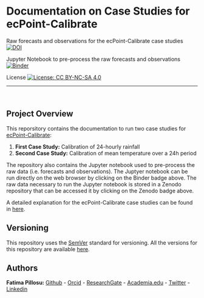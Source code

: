 #  Documentation on Case Studies for ecPoint-Calibrate

Raw forecasts and observations for the ecPoint-Calibrate case studies
[![DOI](https://zenodo.org/badge/DOI/10.5281/zenodo.4642836.svg)](https://doi.org/10.5281/zenodo.4642836)

Jupyter Notebook to pre-process the raw forecasts and observations
[![Binder](https://mybinder.org/badge_logo.svg)](https://mybinder.org/v2/gh/FatimaPillosu/ecPointCalibrate_CaseStudy/HEAD)

License
[![License: CC BY-NC-SA 4.0](https://licensebuttons.net/l/by-nc-sa/4.0/80x15.png)](https://creativecommons.org/licenses/by-nc-sa/4.0/)

______________________________________________________________________________________________________________________________________

<p>&nbsp;</p>  

## Project Overview
This reporsitory contains the documentation to run two case studies for [ecPoint-Calibrate](https://github.com/esowc/ecPoint-Calibrate):
1. **First Case Study:** Calibration of 24-hourly rainfall
2. **Second Case Study:** Calibration of mean temperature over a 24h period

The repository also contains the Jupyter notebook used to pre-process the raw data (i.e. forecasts and observations). The Juptyer notebook can be run directly on the web browser by clicking on the Binder badge above.
The raw data necessary to run the Jupyter notebook is stored in a Zenodo repository that can be accessed it by clicking on the Zenodo badge above.

A detailed explanation for the ecPoint-Calibrate case studies can be found in [here](https://confluence.ecmwf.int/display/ECPTC/Case+Studies).

## Versioning  
This repository uses the [SemVer](http://semver.org/) standard for versioning. All the versions for this repository are available [here](https://github.com/FatimaPillosu/ecPointCalibrate_CaseStudy/releases). 

## Authors  
**Fatima Pillosu:** [Github](https://github.com/FatimaPillosu) - [Orcid](https://orcid.org/0000-0001-8127-0990) - [ResearchGate](https://www.researchgate.net/profile/Fatima_Pillosu) - [Academia.edu](https://fatimapillosu.academia.edu/research) - [Twitter](https://twitter.com/PillosuFatima) - [Linkedin](https://www.linkedin.com/in/fatima-pillosu-4269b881/)
